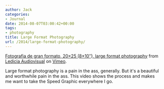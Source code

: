 ```yaml
---
author: Jack
categories:
- Journal
date: 2014-08-07T03:00:42+00:00
tags:
- photography
title: Large Format Photography
url: /2014/large-format-photography/
---
```


[Fotografia de gran formato, 20&#215;25 (8&#215;10&#8243;), large format photography][1] from [Ledicia Audiovisual][2] on [Vimeo][3].

Large format photography is a pain in the ass, generally. But it's a beautiful and worthwhile pain in the ass. This video shows the process and makes me want to take the Speed Graphic everywhere I go.

 [1]: http://vimeo.com/85624759
 [2]: http://vimeo.com/lediciaaudiovisual
 [3]: https://vimeo.com